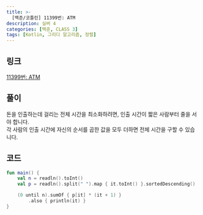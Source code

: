 ```yaml
---
title: >-
  [백준/코틀린] 11399번: ATM
description: 실버 4
categories: [백준, CLASS 3]
tags: [Kotlin, 그리디 알고리즘, 정렬]
---
```


## 링크
[11399번: ATM](https://www.acmicpc.net/problem/11399)

## 풀이
돈을 인출하는데 걸리는 전체 시간을 최소화하려면, 인출 시간이 짧은 사람부터 줄을 서야 합니다.\
각 사람의 인출 시간에 자신의 순서를 곱한 값을 모두 더하면 전체 시간을 구할 수 있습니다.

## 코드
```kotlin
fun main() {
    val n = readln().toInt()
    val p = readln().split(" ").map { it.toInt() }.sortedDescending()

    (0 until n).sumOf { p[it] * (it + 1) }
        .also { println(it) }
}

```
